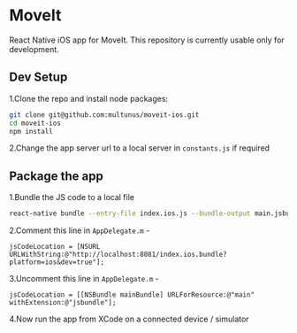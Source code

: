 # MoveIt
React Native iOS app for MoveIt. This repository is currently usable only for development.

## Dev Setup
1.Clone the repo and install node packages:
``` bash
git clone git@github.com:multunus/moveit-ios.git
cd moveit-ios
npm install
```
2.Change the app server url to a local server in `constants.js` if required

## Package the app
1.Bundle the JS code to a local file
``` bash
react-native bundle --entry-file index.ios.js --bundle-output main.jsbundle
```
2.Comment this line in `AppDelegate.m` -
```
jsCodeLocation = [NSURL URLWithString:@"http://localhost:8081/index.ios.bundle?platform=ios&dev=true"];
```
3.Uncomment this line in `AppDelegate.m` -
```
jsCodeLocation = [[NSBundle mainBundle] URLForResource:@"main" withExtension:@"jsbundle"];
```
4.Now run the app from XCode on a connected device / simulator
